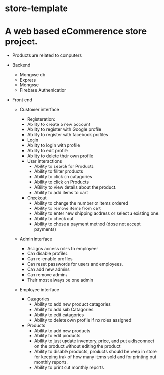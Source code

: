 # store-template

# A web based eCommerence store project.
  *  Products are related to computers

*  Backend
   *  Mongose db
   *  Express
   *  Mongose
   *  Firebase Authenication

*  Front end
   *  Customer interface
      *  Registeration:  
        *  Ability to create a new account
        *  Ability to register with Google profile
        *  Ability to register with facebook profiles
      *  Login
        *  Ability to login with profile
        *  Ability to edit profile
        *  Ability to delete their own profile
      * User interactions
        *  Ability to search for Products
        *  Ability to filiter products
        *  Ability to click on catagories
        *  Ability to click on Products
        *  ABility to view details about the product.
        *  Ability to add items to cart
      * Checkout 
        *  Ability to change the number of items ordered
        *  Ability to remove items from cart
        *  Ability to enter new shipping address or select a existing one.
        *  Ability to check out
        *  Ability to chose a payment method (dose not accept payments)
      
   *  Admin interface
      *  Assigns access roles to employees
      *  Can disable profiles.
      *  Can re-enable profiles
      *  Can reset passwords for users and employees.
      *  Can add new admins
      *  Can remove admins
      *  Their most always be one admin
   *  Employee interface
      * Catagories
        *  Ability to add new product catagories
        *  Ability to add sub Catagories
        *  Ability to edit catagories
        *  Ability to delete own profile if no roles assigned
      * Products
        * Ability to add new products
        * Ability to edit products 
        * Ability to just update inventory, price, and put a disconnect on the product without editing the product
        *  Ability to disable products, products should be keep in store for keeping trak of how many items sold and for printing out monthly reports.
        *  Ability to print out monthly reports
    